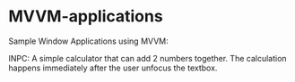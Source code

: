 # MVVM-applications
Sample Window Applications using MVVM:

INPC: A simple calculator that can add 2 numbers together. The calculation happens immediately after the user unfocus the textbox.

